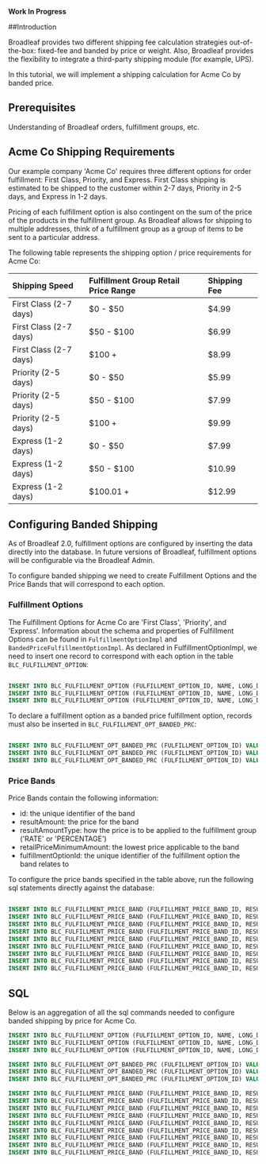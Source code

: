 **Work In Progress**

##Introduction

Broadleaf provides two different shipping fee calculation strategies out-of-the-box: fixed-fee and banded by price or weight. Also, Broadleaf provides the flexibility to integrate a third-party shipping module (for example, UPS).  

In this tutorial, we will implement a shipping calculation for Acme Co by banded price.

## Prerequisites 

Understanding of Broadleaf orders, fulfillment groups, etc.

## Acme Co Shipping Requirements

Our example company 'Acme Co' requires three different options for order fulfillment: First Class, Priority, and Express. First Class shipping is estimated to be shipped to the customer within 2-7 days, Priority in 2-5 days, and Express in 1-2 days. 

Pricing of each fulfillment option is also contingent on the sum of the price of the products in the fulfillment group. As Broadleaf allows for shipping to multiple addresses, think of a fulfillment group as a group of items to be sent to a particular address.

The following table represents the shipping option / price requirements for Acme Co:

| Shipping Speed         | Fulfillment Group Retail Price Range | Shipping Fee |    
| :----------            | :-------                             | :----------- |
| First Class (2-7 days) | $0 - $50                             | $4.99        |
| First Class (2-7 days) | $50 - $100                           | $6.99        |
| First Class (2-7 days) | $100 +                               | $8.99        |
| Priority (2-5 days)    | $0 - $50                             | $5.99        |
| Priority (2-5 days)    | $50 - $100                           | $7.99        |
| Priority (2-5 days)    | $100 +                               | $9.99        |
| Express (1-2 days)     | $0 - $50                             | $7.99        |
| Express (1-2 days)     | $50 - $100                           | $10.99       |
| Express (1-2 days)     | $100.01 +                            | $12.99       |

## Configuring Banded Shipping

As of Broadleaf 2.0, fulfillment options are configured by inserting the data directly into the database. In future versions of Broadleaf, fulfillment options will be configurable via the Broadleaf Admin. 

To configure banded shipping we need to create Fulfillment Options and the Price Bands that will correspond to each option. 

### Fulfillment Options

The Fulfillment Options for Acme Co are 'First Class', 'Priority', and 'Express'. Information about the schema and properties of Fulfillment Options can be found in `FulfillmentOptionImpl` and `BandedPriceFulfillmentOptionImpl`.  As declared in FulfillmentOptionImpl, we need to insert one record to correspond with each option in the table `BLC_FULFILLMENT_OPTION`:

```sql

INSERT INTO BLC_FULFILLMENT_OPTION (FULFILLMENT_OPTION_ID, NAME, LONG_DESCRIPTION, USE_FLAT_RATES, FULFILLMENT_TYPE) VALUES (1, 'First Class', '2 - 7 Days', 0, 'PHYSICAL');
INSERT INTO BLC_FULFILLMENT_OPTION (FULFILLMENT_OPTION_ID, NAME, LONG_DESCRIPTION, USE_FLAT_RATES, FULFILLMENT_TYPE) VALUES (2, 'Priority', '2 - 5 Days', 0, 'PHYSICAL');
INSERT INTO BLC_FULFILLMENT_OPTION (FULFILLMENT_OPTION_ID, NAME, LONG_DESCRIPTION, USE_FLAT_RATES, FULFILLMENT_TYPE) VALUES (3, 'Express', '1 - 2 Days', 0, 'PHYSICAL');

```

To declare a fulfillment option as a banded price fulfillment option, records must also be inserted in `BLC_FULFILLMENT_OPT_BANDED_PRC`:

``` sql

INSERT INTO BLC_FULFILLMENT_OPT_BANDED_PRC (FULFILLMENT_OPTION_ID) VALUES (1);
INSERT INTO BLC_FULFILLMENT_OPT_BANDED_PRC (FULFILLMENT_OPTION_ID) VALUES (2);
INSERT INTO BLC_FULFILLMENT_OPT_BANDED_PRC (FULFILLMENT_OPTION_ID) VALUES (3);

```

### Price Bands

Price Bands contain the following information:
- id: the unique identifier of the band
- resultAmount: the price for the band
- resultAmountType: how the price is to be applied to the fulfillment group ('RATE' or 'PERCENTAGE')
- retailPriceMinimumAmount: the lowest price applicable to the band
- fulfillmentOptionId: the unique identifier of the fulfillment option the band relates to

To configure the price bands specified in the table above, run the following sql statements directly against the database:

``` sql

INSERT INTO BLC_FULFILLMENT_PRICE_BAND (FULFILLMENT_PRICE_BAND_ID, RESULT_AMOUNT, RESULT_AMOUNT_TYPE, RETAIL_PRICE_MINIMUM_AMOUNT, FULFILLMENT_OPTION_ID) VALUES (1, 4.99, 'RATE', 0, 1);
INSERT INTO BLC_FULFILLMENT_PRICE_BAND (FULFILLMENT_PRICE_BAND_ID, RESULT_AMOUNT, RESULT_AMOUNT_TYPE, RETAIL_PRICE_MINIMUM_AMOUNT, FULFILLMENT_OPTION_ID) VALUES (2, 6.99, 'RATE', 50.01, 1);
INSERT INTO BLC_FULFILLMENT_PRICE_BAND (FULFILLMENT_PRICE_BAND_ID, RESULT_AMOUNT, RESULT_AMOUNT_TYPE, RETAIL_PRICE_MINIMUM_AMOUNT, FULFILLMENT_OPTION_ID) VALUES (3, 8.99, 'RATE', 100.01, 1);
INSERT INTO BLC_FULFILLMENT_PRICE_BAND (FULFILLMENT_PRICE_BAND_ID, RESULT_AMOUNT, RESULT_AMOUNT_TYPE, RETAIL_PRICE_MINIMUM_AMOUNT, FULFILLMENT_OPTION_ID) VALUES (4, 5.99, 'RATE', 0, 2);
INSERT INTO BLC_FULFILLMENT_PRICE_BAND (FULFILLMENT_PRICE_BAND_ID, RESULT_AMOUNT, RESULT_AMOUNT_TYPE, RETAIL_PRICE_MINIMUM_AMOUNT, FULFILLMENT_OPTION_ID) VALUES (5, 7.99, 'RATE', 50.01, 2);
INSERT INTO BLC_FULFILLMENT_PRICE_BAND (FULFILLMENT_PRICE_BAND_ID, RESULT_AMOUNT, RESULT_AMOUNT_TYPE, RETAIL_PRICE_MINIMUM_AMOUNT, FULFILLMENT_OPTION_ID) VALUES (6, 9.99, 'RATE', 100.01, 2);
INSERT INTO BLC_FULFILLMENT_PRICE_BAND (FULFILLMENT_PRICE_BAND_ID, RESULT_AMOUNT, RESULT_AMOUNT_TYPE, RETAIL_PRICE_MINIMUM_AMOUNT, FULFILLMENT_OPTION_ID) VALUES (7, 7.99, 'RATE', 0, 3);
INSERT INTO BLC_FULFILLMENT_PRICE_BAND (FULFILLMENT_PRICE_BAND_ID, RESULT_AMOUNT, RESULT_AMOUNT_TYPE, RETAIL_PRICE_MINIMUM_AMOUNT, FULFILLMENT_OPTION_ID) VALUES (8, 10.99, 'RATE', 50.01, 3);
INSERT INTO BLC_FULFILLMENT_PRICE_BAND (FULFILLMENT_PRICE_BAND_ID, RESULT_AMOUNT, RESULT_AMOUNT_TYPE, RETAIL_PRICE_MINIMUM_AMOUNT, FULFILLMENT_OPTION_ID) VALUES (9, 12.99, 'RATE', 100.01, 3);

```

## SQL

Below is an aggregation of all the sql commands needed to configure banded shipping by price for Acme Co.

``` sql
INSERT INTO BLC_FULFILLMENT_OPTION (FULFILLMENT_OPTION_ID, NAME, LONG_DESCRIPTION, USE_FLAT_RATES, FULFILLMENT_TYPE) VALUES (1, 'First Class', '2 - 7 Days', 0, 'PHYSICAL');
INSERT INTO BLC_FULFILLMENT_OPTION (FULFILLMENT_OPTION_ID, NAME, LONG_DESCRIPTION, USE_FLAT_RATES, FULFILLMENT_TYPE) VALUES (2, 'Priority', '2 - 5 Days', 0, 'PHYSICAL');
INSERT INTO BLC_FULFILLMENT_OPTION (FULFILLMENT_OPTION_ID, NAME, LONG_DESCRIPTION, USE_FLAT_RATES, FULFILLMENT_TYPE) VALUES (3, 'Express', '1 - 2 Days', 0, 'PHYSICAL');

INSERT INTO BLC_FULFILLMENT_OPT_BANDED_PRC (FULFILLMENT_OPTION_ID) VALUES (1);
INSERT INTO BLC_FULFILLMENT_OPT_BANDED_PRC (FULFILLMENT_OPTION_ID) VALUES (2);
INSERT INTO BLC_FULFILLMENT_OPT_BANDED_PRC (FULFILLMENT_OPTION_ID) VALUES (3);

INSERT INTO BLC_FULFILLMENT_PRICE_BAND (FULFILLMENT_PRICE_BAND_ID, RESULT_AMOUNT, RESULT_AMOUNT_TYPE, RETAIL_PRICE_MINIMUM_AMOUNT, FULFILLMENT_OPTION_ID) VALUES (1, 4.99, 'RATE', 0, 1);
INSERT INTO BLC_FULFILLMENT_PRICE_BAND (FULFILLMENT_PRICE_BAND_ID, RESULT_AMOUNT, RESULT_AMOUNT_TYPE, RETAIL_PRICE_MINIMUM_AMOUNT, FULFILLMENT_OPTION_ID) VALUES (2, 6.99, 'RATE', 50.01, 1);
INSERT INTO BLC_FULFILLMENT_PRICE_BAND (FULFILLMENT_PRICE_BAND_ID, RESULT_AMOUNT, RESULT_AMOUNT_TYPE, RETAIL_PRICE_MINIMUM_AMOUNT, FULFILLMENT_OPTION_ID) VALUES (3, 8.99, 'RATE', 100.01, 1);
INSERT INTO BLC_FULFILLMENT_PRICE_BAND (FULFILLMENT_PRICE_BAND_ID, RESULT_AMOUNT, RESULT_AMOUNT_TYPE, RETAIL_PRICE_MINIMUM_AMOUNT, FULFILLMENT_OPTION_ID) VALUES (4, 5.99, 'RATE', 0, 2);
INSERT INTO BLC_FULFILLMENT_PRICE_BAND (FULFILLMENT_PRICE_BAND_ID, RESULT_AMOUNT, RESULT_AMOUNT_TYPE, RETAIL_PRICE_MINIMUM_AMOUNT, FULFILLMENT_OPTION_ID) VALUES (5, 7.99, 'RATE', 50.01, 2);
INSERT INTO BLC_FULFILLMENT_PRICE_BAND (FULFILLMENT_PRICE_BAND_ID, RESULT_AMOUNT, RESULT_AMOUNT_TYPE, RETAIL_PRICE_MINIMUM_AMOUNT, FULFILLMENT_OPTION_ID) VALUES (6, 9.99, 'RATE', 100.01, 2);
INSERT INTO BLC_FULFILLMENT_PRICE_BAND (FULFILLMENT_PRICE_BAND_ID, RESULT_AMOUNT, RESULT_AMOUNT_TYPE, RETAIL_PRICE_MINIMUM_AMOUNT, FULFILLMENT_OPTION_ID) VALUES (7, 7.99, 'RATE', 0, 3);
INSERT INTO BLC_FULFILLMENT_PRICE_BAND (FULFILLMENT_PRICE_BAND_ID, RESULT_AMOUNT, RESULT_AMOUNT_TYPE, RETAIL_PRICE_MINIMUM_AMOUNT, FULFILLMENT_OPTION_ID) VALUES (8, 10.99, 'RATE', 50.01, 3);
INSERT INTO BLC_FULFILLMENT_PRICE_BAND (FULFILLMENT_PRICE_BAND_ID, RESULT_AMOUNT, RESULT_AMOUNT_TYPE, RETAIL_PRICE_MINIMUM_AMOUNT, FULFILLMENT_OPTION_ID) VALUES (9, 12.99, 'RATE', 100.01, 3);

```